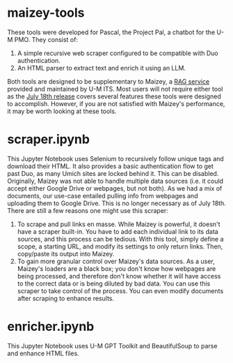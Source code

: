 # maizey-tools
These tools were developed for Pascal, the Project Pal, a chatbot for the U-M PMO. They consist of:

1. A simple recursive web scraper configured to be compatible with Duo authentication.
2. An HTML parser to extract text and enrich it using an LLM.

Both tools are designed to be supplementary to Maizey, a [RAG service](https://its.umich.edu/computing/ai/maizey-in-depth) provided and maintained by U-M ITS. Most users will not require either tool as the [July 18th release](https://its.umich.edu/computing/ai/release-notes) covers several features these tools were designed to accomplish. However, if you are not satisfied with Maizey's performance, it may be worth looking at these tools.

# scraper.ipynb
This Jupyter Notebook uses Selenium to recursively follow unique <a> tags and download their HTML. It also provides a basic authentication flow to get past Duo, as many Umich sites are locked behind it. This can be disabled.
Originally, Maizey was not able to handle multiple data sources (i.e. it could accept either Google Drive or webpages, but not both). As we had a mix of documents, our use-case entailed pulling info from webpages and uploading them to Google Drive. This is no longer necessary as of July 18th.
There are still a few reasons one might use this scraper:

1. To scrape and pull links en masse. While Maizey is powerful, it doesn't have a scraper built-in. You have to add each individual link to its data sources, and this process can be tedious. With this tool, simply define a scope, a starting URL, and modify its settings to only return links. Then, copy/paste its output into Maizey.
2. To gain more granular control over Maizey's data sources. As a user, Maizey's loaders are a black box; you don't know how webpages are being processed, and therefore don't know whether it will have access to the correct data or is being diluted by bad data. You can use this scraper to take control of the process. You can even modify documents after scraping to enhance results.

# enricher.ipynb
This Jupyter Notebook uses U-M GPT Toolkit and BeautifulSoup to parse and enhance HTML files.
